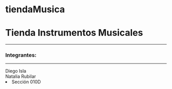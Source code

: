 # tiendaMusica

# Tienda Instrumentos Musicales
<hr>
<h3>Integrantes:</h3>
<hr>
Diego Isla
<br>
Natalia Rubilar


<li>Sección 010D</li>
